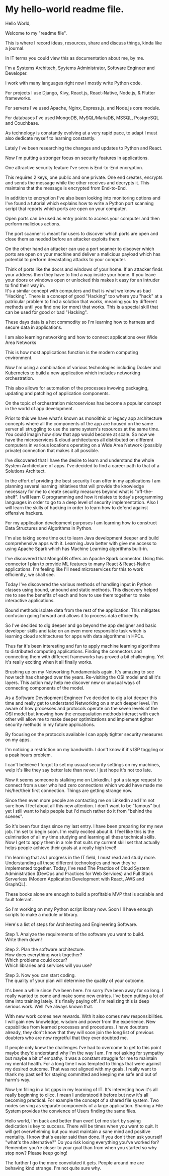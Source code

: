 # My hello-world readme file.

Hello World,

Welcome to my "readme file". 

This is where I record ideas, resources, share and discuss things, kinda like a journal.

In IT terms you could view this as documentation about me, by me. 

I'm a Systems Architech, Syytems Administrator, Software Engineer and Developer.

I work with many languages right now I mostly write Python code.

For projects I use Django, Kivy, React.js, React-Native, Node.js, & Flutter frameworks.

For servers I've used Apache, Nginx, Express.js, and Node.js core module.

For databases I've used MongoDB, MySQL/MariaDB, MSSQL, PostgreSQL and Couchbase.  

As technology is constantly evolving at a very rapid pace, 
to adapt I must also dedicate myself to learning constantly.

Lately I've been researching the changes and updates to Python and React.

Now I'm putting a stronger focus on security features in applications.

One attractive security feature I've seen is End-to-End encryption. 

This requires 2 keys, one public and one private. One end creates, encrypts and sends the message while the other receives and decrypts it. This maintains that the message is encrypted from End-to-End. 

In addition to encryption I've also been looking into monitoring options and I've found a tutorial which explains how to write a Python port scanning script that reports which ports are open on your computer.

Open ports can be used as entry points to access your computer and then perform malicious actions. 

The port scanner is meant for users to discover which ports are open and close them as needed before an attacker exploits them. 

On the other hand an attacker can use a port scanner to discover which ports are open on your machine and deliver a malicious payload which has potential to perform devastating attacks to your computer.

Think of ports like the doors and windows of your home. If an attacker finds your address then they have to find a way inside your home. If you leave your doors or windows open or unlocked this makes it easy for an intruder to find their way in.  
It's a similar concept with computers and that is what we know as bad "Hacking". There is a concept of good "Hacking" too where you "hack" at a patricular problem to find a solution that works, meaning you try different methods until you find one (or more) that works. This is a special skill that can be used for good or bad "Hacking".

These days data is a hot commodity so I'm learning how to harness and secure data in applications. 

I am also learning networking and how to connect applications over Wide Area Networks

This is how most applications function is the modern computing environment.

Now I'm using a combination of various technologies including Docker and Kubernetes to build a new application which includes networking orchestration. 

This also allows for automation of the processes invoving packaging, updating and patching of application components.

On the topic of orchestration microservices has become a popular concept in the world of app development. 

Prior to this we have what's known as monolithic or legacy app architecture concepts where all the components of the app are housed on the same server all struggling to use the same system's resources at the same time. 
You could imagin how slow that app would become at scale. 
So now we have the microservices & cloud architectures all distributed on different computers in various locations operating on a Wide Area Network (possibly private) connection that makes it all possible.

I've discovered that I have the desire to learn and understand the whole System Architecture of apps. I've decided to find a career path to that of a Solutions Architect.

In the effort of prviding the best security I can offer in my applications I am planning several learning initiatives that will provide the knowledge necessary for me to create security measures beyond what is "off-the-shelf". I will learn C programming and how it relates to today's programming languages in order to go to a deep level of security implementation. Also I will learn the skills of hacking in order to learn how to defend against offensive hackers.

For my application development purposes I am learning how to construct Data Structures and Algorithms in Python.

I'm also taking some time out to learn Java development deeper and build comprehensive apps with it. Learning Java better with give me access to using Apache Spark which has Machine Learning algorithms built-in. 

I've discovered that MongoDB offers an Apache Spark connector. Using this connector I plan to provide ML features to many React & React-Native applications. 
I'm feeling like I'll need microservices for this to work efficiently, we shall see.

Today I've discovered the various methods of handling input in Python classes using 
bound, unbound and static methods. This discovery helped me to see the benefits of each and how to use them together to make interactive applications.

Bound methods isolate data from the rest of the application. This mitigates confusion going forward and allows it to process data efficiently.

So I've decided to dig deeper and go beyond the app designer and basic developer skills and take on an even more responsible task which is learning cloud architectures for apps with data algorithms in HPCs.

Thus far it's been interesting and fun to apply machine learning algorithms to distributed computing applications. Finding the connectors and connecting them with different frameworks has proved a bit challenging. Yet it's really exciting when it all finally works.

Brushing up on my Networking Fundamentals again. It's amazing to see how tech has changed over the years. Re-visiting the OSI model and all it's layers. This action may help me discover new or unusual ways of connecting components of the model.

As a Software Development Engineer I've decided to dig a lot deeper this time and really get to understand Networking on a much deeper level. I'm aware of how processes and protocols operate on the seven levels of the OSI model but knowing how the encapsulation methods interact with each other will allow me to make deeper optimizations and implement tighter security methods in my future applications. 

By focusing on the protocols available I can apply tighter security measures on my apps. 

I'm noticing a restriction on my bandwidth. I don't know if it's ISP toggling or a peak hours problem. 

I can't beleieve I forgot to set my usuaal security settings on my machines, welp it's like they say better late than never. I just hope it's not too late. 

Now it seems someone is stalking me on LinkedIn. I got a stange request to connect from a user who had zero connections which would have made me his/her/their first connection. Things are getting strange now.

Since then even more people are contacting me on LinkedIn and I'm not sure how I feel about all this new attention. 
I don't want to be "famous" but yet I still want to help people but I'd much rather do it from "behind the scenes". 

So it's been four days since my last entry. I have been preparing for my new job. 
I'm set to begin soon. 
I'm really excited about it. 
I feel like this is the culmination of all my time studying and learning all these technical skills. 
Now I get to apply them in a role that suits my current skill set that actually helps people achieve their goals at a really high level!  

I'm learning that as I progress in the IT field, I must read and study more. 
Understanding all these different technologies and how they're implemented together.
Today, I've read The Practice of Cloud System Administration (DevOps and Practices for Web Services) and Full Stack Serverless (Modern Application Development with React, AWS and GraphQL). 

These books alone are enough to build a profitable MVP that is scalable and fault tolerant. 

So I'm working on mny Python script library now. Soon I'll have enough scripts to make a module or library.  

Here's a list of steps for Architecting and Engineering Software.

Step 1. Analyze the requirements of the software you want to build.  
        Write them down!

Step 2. Plan the software architecture.  
        How does everything work together?  
        Which problems could occur?  
        Which libraries and services will you use?

Step 3. Now you can start coding.  
        The quality of your plan will determine the quality of your outcome.

It's been a while since I've been here.
I'm sorry I've been away for so long.
I really wanted to come and make some new entries.
I've been putting a lot of time into training lately.
It's finally paying off.
I'm realizing this is deep serious work.
Well I've always known that.

With new work comes new rewards.
With it also comes new responsibilities. 
I will gain new knowledge, wisdom and power from the experience. 
New capabilities from learned processes and procedures. 
I have doubters already, they don't know that they will soon join the long list of previous doubters who are now regretful that they ever doubted me.

If people only knew the challenges I've had to overcome to get to this point 
maybe they'd understand why I'm the way I am. 
I'm not asking for sympathy but maybe a bit of empathy. 
It was a constant struggle for me to maintain my mental health. 
For a long time I was tempted to things that were against my desired outcome.
That was not aligned with my goals.
I really want to thank my past self for staying committed and keeping me safe and out of harm's way.

Now I;m filling in a lot gaps in my learning of IT.
It's interesting how it's all really beginning to clicc.
I mean I understood it before but now it's all becoming practical.
For example the concept of a shared file system.
Two nodes serving as separate components of a large application.
Sharing a File System provides the convience of Users finding the same files.

Hello world, I'm back and better than ever!
Let me start by saying dedication is key to success.
There will be times when you want to quit.
It will get overwhelming but you must maintain a sane mind and positive mentality.
I know that's easier said than done.
If you don't then ask yourself "what's the alternative?"
Do you risk losing everything you've worked for?
Remember you're closer to your goal than from when you started so why stop now?
Please keep going!

The further I go the more convoluted it gets.
People around me are behaving kind strange.
I'm not quite sure why.